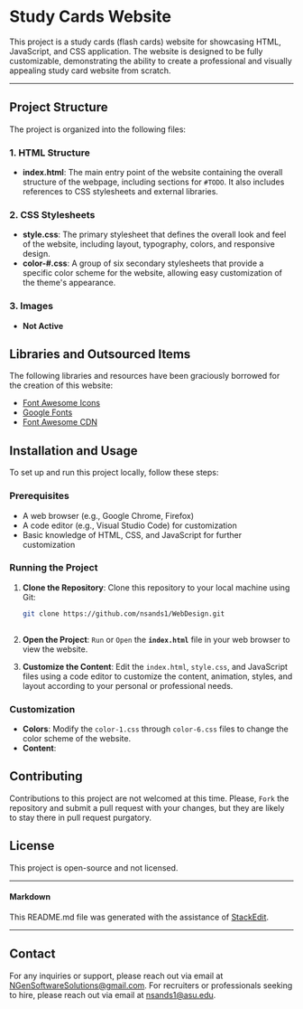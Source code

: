 # Study Cards Website

This project is a study cards (flash cards) website for showcasing HTML, JavaScript, and CSS application. The website is designed to be fully customizable, demonstrating the ability to create a professional and visually appealing study card website from scratch.
___
## Project Structure

The project is organized into the following files:

### 1. HTML Structure

-   **index.html**: The main entry point of the website containing the overall structure of the webpage, including sections for `#TODO`. It also includes references to CSS stylesheets and external libraries.

### 2. CSS Stylesheets

-   **style.css**: The primary stylesheet that defines the overall look and feel of the website, including layout, typography, colors, and responsive design.
-   **color-#.css**: A group of six secondary stylesheets that provide a specific color scheme for the website, allowing easy customization of the theme's appearance.

### 3. Images

- 	**Not Active**

## Libraries and Outsourced Items

The following libraries and resources have been graciously borrowed for the creation of this website:
- [Font Awesome Icons](https://fontawesome.com/v4/icons/)
- [Google Fonts](https://fonts.googleapis.com/)
- [Font Awesome CDN](https://cdnjs.cloudflare.com/ajax/libs/font-awesome/6.6.0/css/all.min.css)

## Installation and Usage

To set up and run this project locally, follow these steps:

### Prerequisites

- A web browser (e.g., Google Chrome, Firefox)
- A code editor (e.g., Visual Studio Code) for customization
- Basic knowledge of HTML, CSS, and JavaScript for further customization

### Running the Project

1. **Clone the Repository**: Clone this repository to your local machine using Git:
   ```bash
   git clone https://github.com/nsands1/WebDesign.git 
	
2.  **Open the Project**: `Run` or `Open` the **`index.html`** file in your web browser to view the website.
    
3.  **Customize the Content**: Edit the `index.html`, `style.css`, and JavaScript files using a code editor to customize the content, animation, styles, and layout according to your personal or professional needs.
    
### Customization

-   **Colors**: Modify the `color-1.css` through `color-6.css` files to change the color scheme of the website.
-   **Content**:

## Contributing

Contributions to this project are not welcomed at this time. Please, `Fork` the repository and submit a pull request with your changes, but they are likely to stay there in pull request purgatory.

## License

This project is open-source and not licensed.

___
#### Markdown

This README.md file was generated with the assistance of [StackEdit](https://stackedit.io/app#).
___

## Contact

For any inquiries or support, please reach out via email at NGenSoftwareSolutions@gmail.com.
For recruiters or professionals seeking to hire, please reach out via email at nsands1@asu.edu.